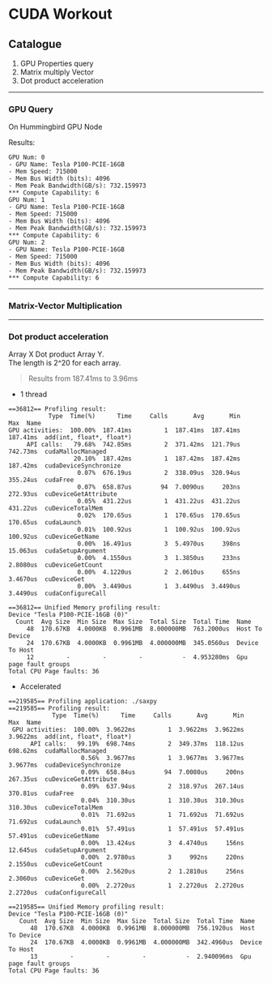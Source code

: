# CUDA Workout

## Catalogue
1. GPU Properties query
2. Matrix multiply Vector
3. Dot product acceleration

-----------------

### GPU Query
On Hummingbird GPU Node

Results:
    

    GPU Num: 0
    - GPU Name: Tesla P100-PCIE-16GB
    - Mem Speed: 715000
    - Mem Bus Width (bits): 4096
    - Mem Peak Bandwidth(GB/s): 732.159973
    *** Compute Capability: 6
    GPU Num: 1
    - GPU Name: Tesla P100-PCIE-16GB
    - Mem Speed: 715000
    - Mem Bus Width (bits): 4096
    - Mem Peak Bandwidth(GB/s): 732.159973
    *** Compute Capability: 6
    GPU Num: 2
    - GPU Name: Tesla P100-PCIE-16GB
    - Mem Speed: 715000
    - Mem Bus Width (bits): 4096
    - Mem Peak Bandwidth(GB/s): 732.159973
    *** Compute Capability: 6
--------------
### Matrix-Vector Multiplication

---------------
### Dot product acceleration

Array X Dot product Array Y. \
The length is 2^20 for each array.

> Results from 187.41ms to  3.96ms
- 1 thread

 ```   
==36812== Profiling result:
            Type  Time(%)      Time     Calls       Avg       Min       Max  Name
 GPU activities:  100.00%  187.41ms         1  187.41ms  187.41ms  187.41ms  add(int, float*, float*)
      API calls:   79.68%  742.85ms         2  371.42ms  121.79us  742.73ms  cudaMallocManaged
                   20.10%  187.42ms         1  187.42ms  187.42ms  187.42ms  cudaDeviceSynchronize
                    0.07%  676.19us         2  338.09us  320.94us  355.24us  cudaFree
                    0.07%  658.87us        94  7.0090us     203ns  272.93us  cuDeviceGetAttribute
                    0.05%  431.22us         1  431.22us  431.22us  431.22us  cuDeviceTotalMem
                    0.02%  170.65us         1  170.65us  170.65us  170.65us  cudaLaunch
                    0.01%  100.92us         1  100.92us  100.92us  100.92us  cuDeviceGetName
                    0.00%  16.491us         3  5.4970us     398ns  15.063us  cudaSetupArgument
                    0.00%  4.1550us         3  1.3850us     233ns  2.8080us  cuDeviceGetCount
                    0.00%  4.1220us         2  2.0610us     655ns  3.4670us  cuDeviceGet
                    0.00%  3.4490us         1  3.4490us  3.4490us  3.4490us  cudaConfigureCall

==36812== Unified Memory profiling result:
Device "Tesla P100-PCIE-16GB (0)"
   Count  Avg Size  Min Size  Max Size  Total Size  Total Time  Name
      48  170.67KB  4.0000KB  0.9961MB  8.000000MB  763.2000us  Host To Device
      24  170.67KB  4.0000KB  0.9961MB  4.000000MB  345.0560us  Device To Host
      12         -         -         -           -  4.953280ms  Gpu page fault groups
Total CPU Page faults: 36
```

- Accelerated

```
==219585== Profiling application: ./saxpy
==219585== Profiling result:
            Type  Time(%)      Time     Calls       Avg       Min       Max  Name
 GPU activities:  100.00%  3.9622ms         1  3.9622ms  3.9622ms  3.9622ms  add(int, float*, float*)
      API calls:   99.19%  698.74ms         2  349.37ms  118.12us  698.62ms  cudaMallocManaged
                    0.56%  3.9677ms         1  3.9677ms  3.9677ms  3.9677ms  cudaDeviceSynchronize
                    0.09%  658.84us        94  7.0080us     200ns  267.35us  cuDeviceGetAttribute
                    0.09%  637.94us         2  318.97us  267.14us  370.81us  cudaFree
                    0.04%  310.30us         1  310.30us  310.30us  310.30us  cuDeviceTotalMem
                    0.01%  71.692us         1  71.692us  71.692us  71.692us  cudaLaunch
                    0.01%  57.491us         1  57.491us  57.491us  57.491us  cuDeviceGetName
                    0.00%  13.424us         3  4.4740us     156ns  12.645us  cudaSetupArgument
                    0.00%  2.9780us         3     992ns     220ns  2.1550us  cuDeviceGetCount
                    0.00%  2.5620us         2  1.2810us     256ns  2.3060us  cuDeviceGet
                    0.00%  2.2720us         1  2.2720us  2.2720us  2.2720us  cudaConfigureCall

==219585== Unified Memory profiling result:
Device "Tesla P100-PCIE-16GB (0)"
   Count  Avg Size  Min Size  Max Size  Total Size  Total Time  Name
      48  170.67KB  4.0000KB  0.9961MB  8.000000MB  756.1920us  Host To Device
      24  170.67KB  4.0000KB  0.9961MB  4.000000MB  342.4960us  Device To Host
      13         -         -         -           -  2.940096ms  Gpu page fault groups
Total CPU Page faults: 36
```

    
    
